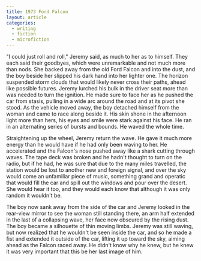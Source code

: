 ```yaml
---
title: 1973 Ford Falcon
layout: article
categories:
  - writing
  - fiction
  - microfiction
---
```

"I could just roll and roll," Jeremy said, as much to her as to himself. They
each said their goodbyes, which were unremarkable and not much more than nods.
She backed away from the old Ford Falcon and into the dust, and the boy beside
her slipped his dark hand into her lighter one. The horizon suspended storm
clouds that would likely never cross their paths, ahead like possible futures.
Jeremy lurched his bulk in the driver seat more than was needed to turn the
ignition. He made sure to face her as he pushed the car from stasis, pulling in
a wide arc around the road and at its pivot she stood. As the vehicle moved
away, the boy detached himself from the woman and came to race along beside it.
His skin shone in the afternoon light more than hers, his eyes and smile were
stark against his face. He ran in an alternating series of bursts and bounds. He
waved the whole time.

Straightening up the wheel, Jeremy return the wave. He gave it much more energy
than he would have if he had only been waving to her. He accelerated and the
Falcon's nose pushed away like a shark cutting through waves. The tape deck was
broken and he hadn't thought to turn on the radio, but if he had, he was sure
that due to the many miles travelled, the station would be lost to another new
and foreign signal, and over the sky would come an unfamiliar piece of music,
something grand and operatic that would fill the car and spill out the windows
and pour over the desert. She would hear it too, and they would each know that
although it was only random it wouldn't be.

The boy now sank away from the side of the car and Jeremy looked in the
rear-view mirror to see the woman still standing there, an arm half extended in
the last of a collapsing wave, her face now obscured by the rising dust. The boy
became a silhouette of thin moving limbs. Jeremy was still waving, but now
realized that he wouldn't be seen inside the car, and so he made a fist and
extended it outside of the car, lifting it up toward the sky, aiming ahead as
the Falcon raced away. He didn't know why he knew, but he knew it was very
important that this be her last image of him.
